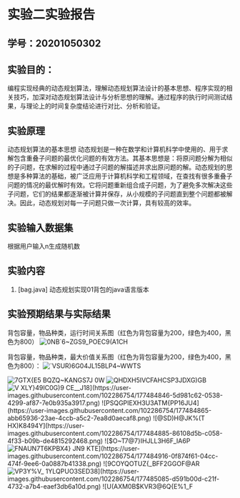 # 实验二实验报告

## 学号：20201050302


## 实验目的：

编程实现经典的动态规划算法，理解动态规划算法设计的基本思想、程序实现的相关技巧，加深对动态规划算法设计与分析思想的理解。通过程序的执行时间测试结果，与理论上的时间复杂度结论进行对比、分析和验证。

## 实验原理

 动态规划算法的基本思想
动态规划是一种在数学和计算机科学中使用的、用于求解包含重叠子问题的最优化问题的有效方法。其基本思想是：将原问题分解为相似的子问题，在求解的过程中通过子问题的解描述并求出原问题的解。动态规划的思想是多种算法的基础，被广泛应用于计算机科学和工程领域，在查找有很多重叠子问题的情况的最优解时有效。它将问题重新组合成子问题，为了避免多次解决这些子问题，它们的结果都逐渐被计算并保存，从小规模的子问题直到整个问题都被解决。因此，动态规划对每一子问题只做一次计算，具有较高的效率。


## 实验输入数据集

根据用户输入n生成随机数


## 实验内容

1.  [bag.java] 动态规划实现01背包的java语言版本


## 实验预期结果与实际结果
背包容量，物品种类，运行时间关系图（红色为背包容量为200，绿色为400，黑色为800）
![0NB`6~ZGS$9$_POEC9(A1CH](https://user-images.githubusercontent.com/102286754/177485492-99a98bdf-1ebc-418d-9402-60c5f726217f.png)

背包容量，物品种类，最大价值关系图（红色为背包容量为200，绿色为400，黑色为800）：
![`VSUR)6G04JL15BLP4~WWTS](https://user-images.githubusercontent.com/102286754/177485553-98b3574e-def0-4c9f-94af-c2175631c824.png)


![7GTX{E5 BQZQ~KANGS7J 0W](https://user-images.githubusercontent.com/102286754/177484795-69a55550-e92e-4509-85f5-1293eb707eab.png)
![QHDXH5IVCFAHCSP3JDXG)GB](https://user-images.githubusercontent.com/102286754/177484804-c1866395-f9b2-4a26-8990-706134ddb0bd.png)
![V XLY}49IC0G)9 CE__J`18](https://user-images.githubusercontent.com/102286754/177484846-5d981c62-0538-4299-af87-7e0b935a3917.png)
![PSQGPIEXH3U3ATM{PP16JU4](https://user-images.githubusercontent.com/102286754/177484865-abb65936-23ae-4ccb-a5c2-7ea8d0aecaf8.png)
![@SD)H@JK%(T HX`)K84`94Y](https://user-images.githubusercontent.com/102286754/177484885-86108d5b-c058-4f33-b09b-de4815292468.png)
![$O~T7@7}IHJLL3`H6F_IA6P](https://user-images.githubusercontent.com/102286754/177484897-95d8548b-dcb5-42a5-92ad-d07112f1d53d.png)
![`FNAUN7T6KPBX4} JN9 KTE](https://user-images.githubusercontent.com/102286754/177484916-0f874f61-04cc-474f-9ee6-0a0887b41338.png)
![9COYQOTUZ{_BF`F2GGOF@AR](https://user-images.githubusercontent.com/102286754/177485011-6b907eaf-0aba-4977-8f45-c655694cd2e8.png)
![VP3Y%V_ _`1YLQPUO3SED38](https://user-images.githubusercontent.com/102286754/177485085-d591b00d-c21f-4732-a7b4-eaef3db6a10d.png)
![`U(AXM0B_$KVR3@6Q{E%1_F](https://user-images.githubusercontent.com/102286754/177485109-06f7f096-e369-42a0-9fdc-2b67bc1725ce.png)



